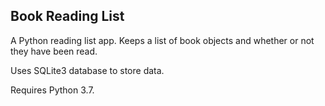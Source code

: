 ## Book Reading List


A Python reading list app. Keeps a list of book objects and whether or not they have been read.

Uses SQLite3 database to store data.

Requires Python 3.7.
